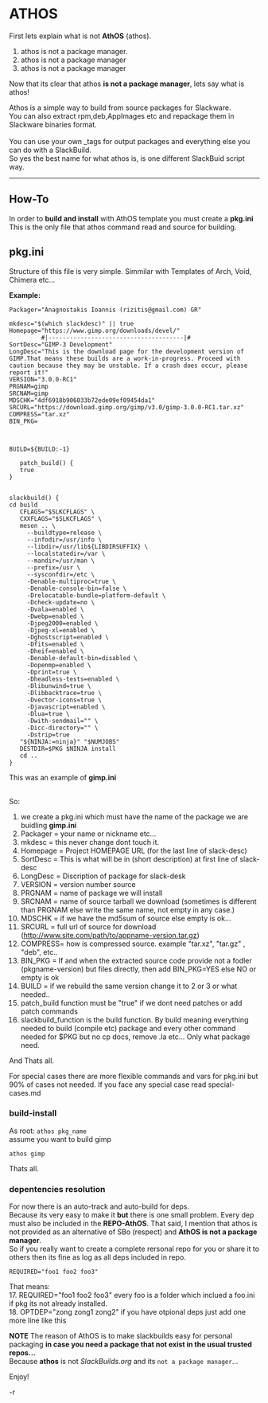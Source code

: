 # ATHOS

First lets explain what is not **AthOS** (athos).
1. athos is not a package manager.
2. athos is not a package manager
3. athos is not a package manager

Now that its clear that athos **is not a package manager**, lets say what is athos!<br>

Athos is a simple way to build from source packages for Slackware.<br>
You can also extract rpm,deb,AppImages etc and repackage them in Slackware binaries format. <br>  
You can use your own _tags for output packages and everything else you can do with a SlackBuild.<br>
So yes the best name for what athos is, is one different SlackBuid script way. 

---

## How-To

In order to **build and install** with AthOS template you must create a **pkg.ini**<br>
This is the only file that athos command read and source for building.

## pkg.ini

Structure of this file is very simple. Simmilar with Templates of Arch, Void, Chimera etc...<p>

**Example:**
```
Packager="Anagnostakis Ioannis (rizitis@gmail.com) GR"

mkdesc="$(which slackdesc)" || true
Homepage="https://www.gimp.org/downloads/devel/"
         #|--------------------------------------|#
SortDesc="GIMP-3 Development"
LongDesc="This is the download page for the development version of GIMP.That means these builds are a work-in-progress. Proceed with caution because they may be unstable. If a crash does occur, please report it!"
VERSION="3.0.0-RC1"
PRGNAM=gimp
SRCNAM=gimp
MDSCHK="4df6918b906033b72ede09ef09454da1"
SRCURL="https://download.gimp.org/gimp/v3.0/gimp-3.0.0-RC1.tar.xz"
COMPRESS="tar.xz"
BIN_PKG=



BUILD=${BUILD:-1}

   patch_build() {
   true
}


slackbuild() {
cd build
   CFLAGS="$SLKCFLAGS" \
   CXXFLAGS="$SLKCFLAGS" \
   meson .. \
     --buildtype=release \
     --infodir=/usr/info \
     --libdir=/usr/lib${LIBDIRSUFFIX} \
     --localstatedir=/var \
     --mandir=/usr/man \
     --prefix=/usr \
     --sysconfdir=/etc \
     -Denable-multiproc=true \
     -Denable-console-bin=false \
     -Drelocatable-bundle=platform-default \
     -Dcheck-update=no \
     -Dvala=enabled \
     -Dwebp=enabled \
     -Djpeg2000=enabled \
     -Djpeg-xl=enabled \
     -Dghostscript=enabled \
     -Dfits=enabled \
     -Dheif=enabled \
     -Denable-default-bin=disabled \
     -Dopenmp=enabled \
     -Dprint=true \
     -Dheadless-tests=enabled \
     -Dlibunwind=true \
     -Dlibbacktrace=true \
     -Dvector-icons=true \
     -Djavascript=enabled \
     -Dlua=true \
     -Dwith-sendmail="" \
     -Dicc-directory="" \
     -Dstrip=true
   "${NINJA:=ninja}" "$NUMJOBS"
   DESTDIR=$PKG $NINJA install
   cd ..
}
```

This was an example of **gimp.ini**

<br>So:
1. we create a pkg.ini which must have the name of the package we are buidling **gimp.ini**
2. Packager = your name or nickname etc...
3. mkdesc =  this never change dont touch it.
4. Homepage = Project HOMEPAGE URL (for the last line of slack-desc)
5. SortDesc = This is what will be in (short description) at first line of slack-desc
6. LongDesc = Discription of package for slack-desk
7. VERSION = version number source
8. PRGNAM = name of package we will install
9. SRCNAM = name of source tarball we download (sometimes is different than PRGNAM else write the same name, not empty in any case.)
10. MDSCHK = if we have the md5sum of source else empty is ok...
11. SRCURL = full url of source for download (http://www.site.com/path/to/appname-version.tar.gz)
12. COMPRESS= how is compressed source. example "tar.xz", "tar.gz" , "deb", etc..
13. BIN_PKG = If and when the extracted source code provide not a fodler (pkgname-version) but files directly, then add BIN_PKG=YES else NO or empty is ok
14. BUILD = if we rebuild the same version change it to 2 or 3 or what needed..
15. patch_build function must be "true" if we dont need patches or add patch commands
16. slackbuild_function is the build function. By build meaning everything needed to build (compile etc) package and every other command needed for $PKG but no cp docs, remove .la etc... Only what package need.

And Thats all.   
  
  For special cases there are more flexible commands and vars for pkg.ini but 90% of cases not needed. If you face any special case read special-cases.md


### build-install
As root:
`athos pkg_name`<br>
assume you want to build gimp
```
athos gimp
```

Thats all.


### depentencies resolution

For now there is an auto-track and auto-build for deps. <br>
Because its very easy to make it **but** there is one small problem. Every dep must also be included in the **REPO-AthOS**. That said, I mention that athos is not provided as an alternative of SBo (respect) and **AthOS is not a package manager**. <br>
So if you really want to create a complete rersonal repo for you or share it to others then its fine as log as all deps included in repo.
```
REQUIRED="foo1 foo2 foo3"
```
That means:<br>
17. REQUIRED="foo1 foo2 foo3" every foo is a folder which inclued a foo.ini if pkg its not already installed.<br>
18. OPTDEP="zong zong1 zong2" if you have otpional deps just add one more line like this<br>
  
 **NOTE**
 The reason of AthOS is to make slackbuilds easy for personal packaging **in case you need a package that not exist in the usual trusted repos...**<br>
 Because **athos** is not *SlackBuilds.org* and its `not a package manager`...
 
 Enjoy!
 
 -r
 


